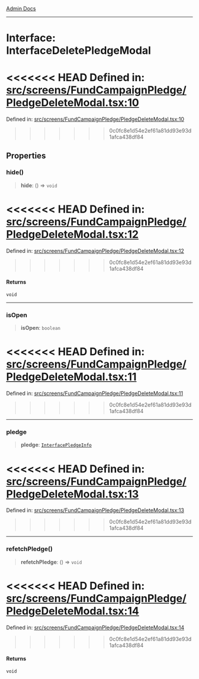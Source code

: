 [Admin Docs](/)

***

# Interface: InterfaceDeletePledgeModal

<<<<<<< HEAD
Defined in: [src/screens/FundCampaignPledge/PledgeDeleteModal.tsx:10](https://github.com/abhassen44/talawa-admin/blob/285f7384c3d26b5028a286d84f89b85120d130a2/src/screens/FundCampaignPledge/PledgeDeleteModal.tsx#L10)
=======
Defined in: [src/screens/FundCampaignPledge/PledgeDeleteModal.tsx:10](https://github.com/PalisadoesFoundation/talawa-admin/blob/main/src/screens/FundCampaignPledge/PledgeDeleteModal.tsx#L10)
>>>>>>> 0c0fc8e1d54e2ef61a81dd93e93d1afca438df84

## Properties

### hide()

> **hide**: () => `void`

<<<<<<< HEAD
Defined in: [src/screens/FundCampaignPledge/PledgeDeleteModal.tsx:12](https://github.com/abhassen44/talawa-admin/blob/285f7384c3d26b5028a286d84f89b85120d130a2/src/screens/FundCampaignPledge/PledgeDeleteModal.tsx#L12)
=======
Defined in: [src/screens/FundCampaignPledge/PledgeDeleteModal.tsx:12](https://github.com/PalisadoesFoundation/talawa-admin/blob/main/src/screens/FundCampaignPledge/PledgeDeleteModal.tsx#L12)
>>>>>>> 0c0fc8e1d54e2ef61a81dd93e93d1afca438df84

#### Returns

`void`

***

### isOpen

> **isOpen**: `boolean`

<<<<<<< HEAD
Defined in: [src/screens/FundCampaignPledge/PledgeDeleteModal.tsx:11](https://github.com/abhassen44/talawa-admin/blob/285f7384c3d26b5028a286d84f89b85120d130a2/src/screens/FundCampaignPledge/PledgeDeleteModal.tsx#L11)
=======
Defined in: [src/screens/FundCampaignPledge/PledgeDeleteModal.tsx:11](https://github.com/PalisadoesFoundation/talawa-admin/blob/main/src/screens/FundCampaignPledge/PledgeDeleteModal.tsx#L11)
>>>>>>> 0c0fc8e1d54e2ef61a81dd93e93d1afca438df84

***

### pledge

> **pledge**: [`InterfacePledgeInfo`](../../../../utils/interfaces/interfaces/InterfacePledgeInfo.md)

<<<<<<< HEAD
Defined in: [src/screens/FundCampaignPledge/PledgeDeleteModal.tsx:13](https://github.com/abhassen44/talawa-admin/blob/285f7384c3d26b5028a286d84f89b85120d130a2/src/screens/FundCampaignPledge/PledgeDeleteModal.tsx#L13)
=======
Defined in: [src/screens/FundCampaignPledge/PledgeDeleteModal.tsx:13](https://github.com/PalisadoesFoundation/talawa-admin/blob/main/src/screens/FundCampaignPledge/PledgeDeleteModal.tsx#L13)
>>>>>>> 0c0fc8e1d54e2ef61a81dd93e93d1afca438df84

***

### refetchPledge()

> **refetchPledge**: () => `void`

<<<<<<< HEAD
Defined in: [src/screens/FundCampaignPledge/PledgeDeleteModal.tsx:14](https://github.com/abhassen44/talawa-admin/blob/285f7384c3d26b5028a286d84f89b85120d130a2/src/screens/FundCampaignPledge/PledgeDeleteModal.tsx#L14)
=======
Defined in: [src/screens/FundCampaignPledge/PledgeDeleteModal.tsx:14](https://github.com/PalisadoesFoundation/talawa-admin/blob/main/src/screens/FundCampaignPledge/PledgeDeleteModal.tsx#L14)
>>>>>>> 0c0fc8e1d54e2ef61a81dd93e93d1afca438df84

#### Returns

`void`

